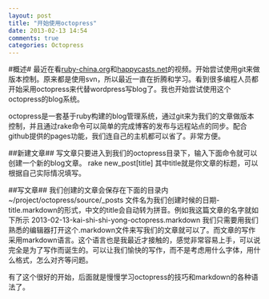 ```yaml
---
layout: post
title: "开始使用octopress"
date: 2013-02-13 14:54
comments: true
categories: Octopress
---
```

#概述#
最近在看[ruby-china.org](http://ruby-china.org)和[happycasts.net](http://happycasts.net)的视频。开始尝试使用git来做版本控制。原来都是使用svn，所以最近一直在折腾和学习。看到很多编程人员都开始采用octopress来代替wordpress写blog了。我也开始尝试使用这个octopress的blog系统。

octopress是一套基于ruby构建的blog管理系统，通过git来为我们的文章做版本控制，并且通过rake命令可以简单的完成博客的发布与远程站点的同步。配合github提供的pages功能，我们连自己的主机都可以省了。非常方便。
<!--more-->
##新建文章##
写文章只要进入到我们的octopress目录下，输入下面命令就可以创建一个新的blog文章。
	rake new_post\[title\]
其中title就是你文章的标题，可以根据自己实际情况填写。

##写文章##
我们创建的文章会保存在下面的目录内
	~/project/octopress/source/_posts
文件名为我们创建时候的日期-title.markdown的形式，中文的title会自动转为拼音。例如我这篇文章的名字就如下所示
	2013-02-13-kai-shi-shi-yong-octopress.markdown
我们只需要用我们熟悉的编辑器打开这个.markdown文件来写我们的文章就可以了。而文章的写作采用markdown语言。这个语言也是我最近才接触的，感觉非常容易上手，可以说完全是为了写作而诞生的。可以让我们愉快的写作，而不是考虑用什么字体，用什么格式，怎么对齐等问题。

有了这个很好的开始，后面就是慢慢学习octopress的技巧和markdown的各种语法了。
